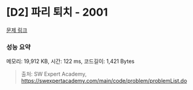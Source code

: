 # [D2] 파리 퇴치 - 2001 

[문제 링크](https://swexpertacademy.com/main/code/problem/problemDetail.do?contestProbId=AV5PzOCKAigDFAUq) 

### 성능 요약

메모리: 19,912 KB, 시간: 122 ms, 코드길이: 1,421 Bytes



> 출처: SW Expert Academy, https://swexpertacademy.com/main/code/problem/problemList.do
